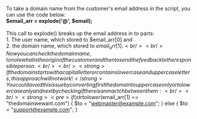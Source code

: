 To take a domain name from the customer's email address in the script, you can use the code below:<br/>
<strong>$email_arr = explode('@', $email);</strong>
<br/><br/>
This call to explode() breaks up the email address in to parts: <br/>1. The user name, which stored to $email_arr[0] and <br/> 2. the domain name, which stored to $email_arr[1].
<br/><br/>
Now you can check the domain name, to note what is the origin of the customer and then to send the feedback to the responsible person.<br/><br/>
<strong>If the domain starts with a capital letter or contains lowercase and uppercase letters, this approach will not work!</strong> You could avoid this issue by converting first the domain to uppercase only or to lowercase only and next by checking if there is an mactch between them:<br/><br/>
<strong><pre>if (strtolower($email_arr[1] == "thedomainwewant.com") {
                  $to = "webmaster@example.com";
                } else {
                  $to = "support@example.com";
                }
          </pre>
  </strong>
